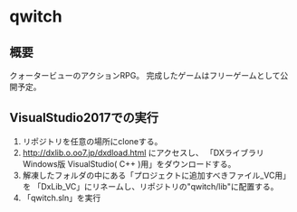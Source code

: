 ﻿# qwitch
## 概要
クォータービューのアクションRPG。
完成したゲームはフリーゲームとして公開予定。

## VisualStudio2017での実行
1. リポジトリを任意の場所にcloneする。
2. http://dxlib.o.oo7.jp/dxdload.html にアクセスし、
   「DXライブラリ Windows版 VisualStudio( C++ )用」をダウンロードする。
3. 解凍したフォルダの中にある「プロジェクトに追加すべきファイル_VC用」を
   「DxLib_VC」にリネームし、リポジトリの"qwitch/lib"に配置する。
4. 「qwitch.sln」を実行